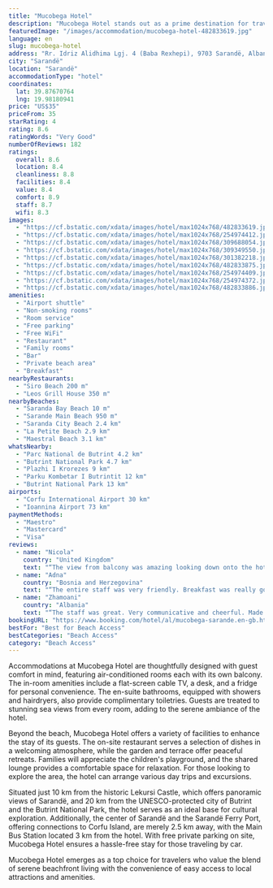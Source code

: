 ```yaml
---
title: "Mucobega Hotel"
description: "Mucobega Hotel stands out as a prime destination for travelers seeking both relaxation and adventure in the picturesque town of Sarandë."
featuredImage: "/images/accommodation/mucobega-hotel-482833619.jpg"
language: en
slug: mucobega-hotel
address: "Rr. Idriz Alidhima Lgj. 4 (Baba Rexhepi), 9703 Sarandë, Albania"
city: "Sarandë"
location: "Sarandë"
accommodationType: "hotel"
coordinates:
  lat: 39.87670764
  lng: 19.98180941
price: "US$35"
priceFrom: 35
starRating: 4
rating: 8.6
ratingWords: "Very Good"
numberOfReviews: 182
ratings:
  overall: 8.6
  location: 8.4
  cleanliness: 8.8
  facilities: 8.4
  value: 8.4
  comfort: 8.9
  staff: 8.7
  wifi: 8.3
images:
  - "https://cf.bstatic.com/xdata/images/hotel/max1024x768/482833619.jpg?k=f97e7f4e7837d7fcd1d8036a89eccee6fbc6833c2e0175ff2759c977ed280e63&o=&hp=1"
  - "https://cf.bstatic.com/xdata/images/hotel/max1024x768/254974412.jpg?k=7bd27df385773c0ac2f316ede9dea75ec4485c21df96ae3b012c32f319624290&o=&hp=1"
  - "https://cf.bstatic.com/xdata/images/hotel/max1024x768/309688054.jpg?k=2ce339a5658684cec8ffca307f9c9df88ba5e185d3c2092170f30591747f2bdd&o=&hp=1"
  - "https://cf.bstatic.com/xdata/images/hotel/max1024x768/309349550.jpg?k=65c6d6c1be65bb4d1f910b4898528f1aac4cdff71285b76c5a052e891b7526c7&o=&hp=1"
  - "https://cf.bstatic.com/xdata/images/hotel/max1024x768/301382218.jpg?k=6bfc83b0ca9e5e10717bcb00b3ef0c9dd5ec11b71777014897e5a0fdd0cf7480&o=&hp=1"
  - "https://cf.bstatic.com/xdata/images/hotel/max1024x768/482833875.jpg?k=58ee91c8740bd178573b09999242510c9de8c7d1de65024c9ff534a53603326a&o=&hp=1"
  - "https://cf.bstatic.com/xdata/images/hotel/max1024x768/254974409.jpg?k=5bff253e0dd49fd66bea949c02d773c24a526bd44eb25c9bc0a1737e331baed8&o=&hp=1"
  - "https://cf.bstatic.com/xdata/images/hotel/max1024x768/254974372.jpg?k=630a4a59ae112fadd5ea56b949c96339834c010f3c2806faee616ba2d686f3ad&o=&hp=1"
  - "https://cf.bstatic.com/xdata/images/hotel/max1024x768/482833886.jpg?k=84c5f9b98677df3b4e1f253a296ec4c6e04af9d6091270b274e1d7f162e90aa7&o=&hp=1"
amenities:
  - "Airport shuttle"
  - "Non-smoking rooms"
  - "Room service"
  - "Free parking"
  - "Free WiFi"
  - "Restaurant"
  - "Family rooms"
  - "Bar"
  - "Private beach area"
  - "Breakfast"
nearbyRestaurants:
  - "Siro Beach 200 m"
  - "Leos Grill House 350 m"
nearbyBeaches:
  - "Saranda Bay Beach 10 m"
  - "Sarande Main Beach 950 m"
  - "Saranda City Beach 2.4 km"
  - "La Petite Beach 2.9 km"
  - "Maestral Beach 3.1 km"
whatsNearby:
  - "Parc National de Butrint 4.2 km"
  - "Butrint National Park 4.7 km"
  - "Plazhi I Krorezes 9 km"
  - "Parku Kombetar I Butrintit 12 km"
  - "Butrint National Park 13 km"
airports:
  - "Corfu International Airport 30 km"
  - "Ioannina Airport 73 km"
paymentMethods:
  - "Maestro"
  - "Mastercard"
  - "Visa"
reviews:
  - name: "Nicola"
    country: "United Kingdom"
    text: "“The view from balcony was amazing looking down onto the hotel's private beach. Sunbeds are free for hotel residence to use. The beach bar has a nice relaxing atmosphere. I loved the fire on the beach at night where we had cocktails and pizza.”"
  - name: "Adna"
    country: "Bosnia and Herzegovina"
    text: "“The entire staff was very friendly. Breakfast was really good. The beach is small but very clean.”"
  - name: "Zhamoani"
    country: "Albania"
    text: "“The staff was great. Very communicative and cheerful. Made our stay brilliant. The rooms were very clean. Everybody accomodated every our request. We have a small child and everybody made our stay wonderful. Will definitely return.”"
bookingURL: "https://www.booking.com/hotel/al/mucobega-sarande.en-gb.html?aid=8035640"
bestFor: "Best for Beach Access"
bestCategories: "Beach Access"
category: "Beach Access"
---
```


Accommodations at Mucobega Hotel are thoughtfully designed with guest comfort in mind, featuring air-conditioned rooms each with its own balcony. The in-room amenities include a flat-screen cable TV, a desk, and a fridge for personal convenience. The en-suite bathrooms, equipped with showers and hairdryers, also provide complimentary toiletries. Guests are treated to stunning sea views from every room, adding to the serene ambiance of the hotel.

Beyond the beach, Mucobega Hotel offers a variety of facilities to enhance the stay of its guests. The on-site restaurant serves a selection of dishes in a welcoming atmosphere, while the garden and terrace offer peaceful retreats. Families will appreciate the children's playground, and the shared lounge provides a comfortable space for relaxation. For those looking to explore the area, the hotel can arrange various day trips and excursions.

Situated just 10 km from the historic Lekursi Castle, which offers panoramic views of Sarandë, and 20 km from the UNESCO-protected city of Butrint and the Butrint National Park, the hotel serves as an ideal base for cultural exploration. Additionally, the center of Sarandë and the Sarandë Ferry Port, offering connections to Corfu Island, are merely 2.5 km away, with the Main Bus Station located 3 km from the hotel. With free private parking on site, Mucobega Hotel ensures a hassle-free stay for those traveling by car.

Mucobega Hotel emerges as a top choice for travelers who value the blend of serene beachfront living with the convenience of easy access to local attractions and amenities.